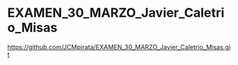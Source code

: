 # EXAMEN_30_MARZO_Javier_Caletrio_Misas
https://github.com/JCMpirata/EXAMEN_30_MARZO_Javier_Caletrio_Misas.git
